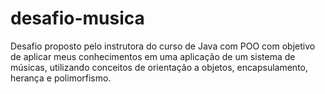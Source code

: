 # desafio-musica

Desafio proposto pelo instrutora do curso de Java com POO com objetivo de aplicar meus conhecimentos em uma aplicação de um sistema de músicas, utilizando conceitos de orientação a objetos, encapsulamento, herança e polimorfismo.

